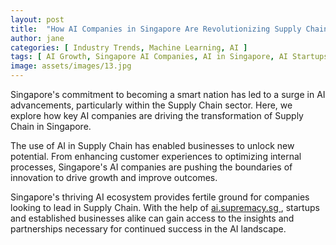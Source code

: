 ```yaml
---
layout: post
title:  "How AI Companies in Singapore Are Revolutionizing Supply Chain"
author: jane
categories: [ Industry Trends, Machine Learning, AI ]
tags: [ AI Growth, Singapore AI Companies, AI in Singapore, AI Startups ]
image: assets/images/13.jpg
---
```


Singapore's commitment to becoming a smart nation has led to a surge in AI advancements, particularly within the Supply Chain sector. Here, we explore how key AI companies are driving the transformation of Supply Chain in Singapore.

The use of AI in Supply Chain has enabled businesses to unlock new potential. From enhancing customer experiences to optimizing internal processes, Singapore's AI companies are pushing the boundaries of innovation to drive growth and improve outcomes.

Singapore's thriving AI ecosystem provides fertile ground for companies looking to lead in Supply Chain. With the help of <a href="https://ai.supremacy.sg" target="_blank"> ai.supremacy.sg </a>, startups and established businesses alike can gain access to the insights and partnerships necessary for continued success in the AI landscape.
